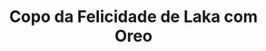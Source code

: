 ---
title: Copo da Felicidade de Laka com Oreo
description: 
category: Copos da Felicidade
flavor: Laka com Oreo
price: 28
---